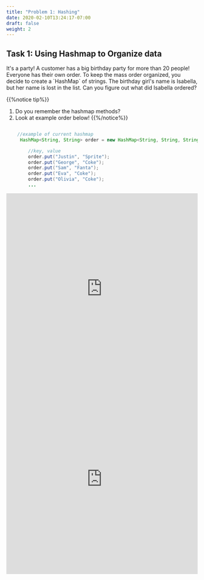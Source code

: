 ```yaml
---
title: "Problem 1: Hashing"
date: 2020-02-10T13:24:17-07:00
draft: false
weight: 2
--- 
```


<link rel="stylesheet" href="../style.css">


## Task 1: Using Hashmap to Organize data

<p>It's a party! A customer has a big birthday party for more than 20 people! Everyone has their own order. To keep the mass order organized, you decide to create a `HashMap` of strings. The birthday girl's name is Isabella, but her name is lost in the list. Can you figure out what did Isabella ordered?</p>


{{%notice tip%}}
1. Do you remember the hashmap methods?
2. Look at example order below!
{{%/notice%}}

```java

	//example of current hashmap
     HashMap<String, String> order = new HashMap<String, String, String>();

     	//key, value
    	order.put("Justin", "Sprite");
    	order.put("George", "Coke");
    	order.put("Sam", "Fanta");
    	order.put("Eva", "Coke");
    	order.put("Olivia", "Coke");
    	...


```

<iframe frameborder="0" width="100%" height="500px" src="https://replit.com/@nuevofoundation/SingleNumber?lite=true"></iframe>

<iframe frameborder="0" width="100%" height="500px" src="https://replit.com/@nuevofoundation/TwoSum?lite=true"></iframe>